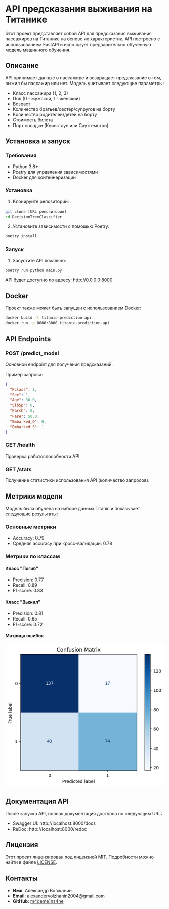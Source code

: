 # API предсказания выживания на Титанике

Этот проект представляет собой API для предсказания выживания пассажиров на Титанике на основе их характеристик. API построено с использованием FastAPI и использует предварительно обученную модель машинного обучения.

## Описание

API принимает данные о пассажире и возвращает предсказание о том, выжил бы пассажир или нет. Модель учитывает следующие параметры:

- Класс пассажира (1, 2, 3)
- Пол (0 - мужской, 1 - женский)
- Возраст
- Количество братьев/сестер/супругов на борту
- Количество родителей/детей на борту
- Стоимость билета
- Порт посадки (Квинстаун или Саутгемптон)

## Установка и запуск

### Требования

- Python 3.8+
- Poetry для управления зависимостями
- Docker для контейнеризации

### Установка

1. Клонируйте репозиторий:

```bash
git clone [URL репозитория]
cd DecisionTreeClassifier
```

2. Установите зависимости с помощью Poetry:

```bash
poetry install
```

### Запуск

1. Запустите API локально:

```bash
poetry run python main.py
```

API будет доступно по адресу: http://0.0.0.0:8000

## Docker

Проект также может быть запущен с использованием Docker:

```bash
docker build -t titanic-prediction-api .
docker run -p 8000:8000 titanic-prediction-api
```

## API Endpoints

### POST /predict_model

Основной endpoint для получения предсказаний.

Пример запроса:

```json
{
  "Pclass": 1,
  "Sex": 1,
  "Age": 30.0,
  "SibSp": 0,
  "Parch": 0,
  "Fare": 50.0,
  "Embarked_Q": 0,
  "Embarked_S": 1
}
```

### GET /health

Проверка работоспособности API.

### GET /stats

Получение статистики использования API (количество запросов).

## Метрики модели

Модель была обучена на наборе данных Titanic и показывает следующие результаты:

### Основные метрики

- Accuracy: 0.79
- Средняя accuracy при кросс-валидации: 0.78

### Метрики по классам

#### Класс "Погиб"

- Precision: 0.77
- Recall: 0.89
- F1-score: 0.83

#### Класс "Выжил"

- Precision: 0.81
- Recall: 0.65
- F1-score: 0.72

#### Матрица ошибок

![](data/output.png)

## Документация API

После запуска API, полная документация доступна по следующим URL:

- Swagger UI: http://localhost:8000/docs
- ReDoc: http://localhost:8000/redoc

## Лицензия

Этот проект лицензирован под лицензией MIT. Подробности можно найти в файле [LICENSE](LICENSE).

## Контакты

- **Имя**: Александр Волжанин
- **Email**: alexandervolzhanin2004@gmail.com
- **GitHub**: [m4deme1ns4ne](https://github.com/m4deme1ns4ne)

